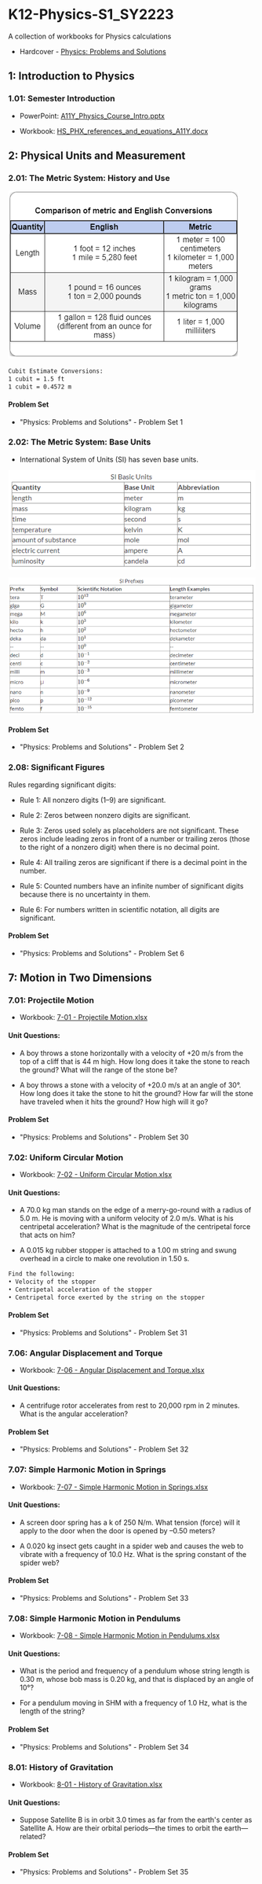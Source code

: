# K12-Physics-S1_SY2223

A collection of workbooks for Physics calculations

* Hardcover - [Physics: Problems and Solutions](https://www.amazon.com/gp/product/1601530552/)

## 1: Introduction to Physics

### 1.01: Semester Introduction

* PowerPoint: [A11Y_Physics_Course_Intro.pptx](1%20-%20Introduction%20to%20Physics/A11Y_Physics_Course_Intro.pptx)

* Workbook: [HS_PHX_references_and_equations_A11Y.docx](1%20-%20Introduction%20to%20Physics/HS_PHX_references_and_equations_A11Y.docx)

## 2: Physical Units and Measurement

### 2.01: The Metric System: History and Use

![Comparison of metric and English Conversions](2%20-%20Physical%20Units%20and%20Measurement/Comparison%20of%20metric%20and%20English%20Conversions.png)

```
Cubit Estimate Conversions:
1 cubit = 1.5 ft
1 cubit = 0.4572 m
```

#### Problem Set

* "Physics: Problems and Solutions" - Problem Set 1

### 2.02: The Metric System: Base Units

* International System of Units (SI) has seven base units.

![SI Basic Units.png](2%20-%20Physical%20Units%20and%20Measurement/SI%20Basic%20Units.png)

![SI Prefixes.png](2%20-%20Physical%20Units%20and%20Measurement/SI%20Prefixes.png)

#### Problem Set

* "Physics: Problems and Solutions" - Problem Set 2

### 2.08: Significant Figures

Rules regarding significant digits:

* Rule 1: All nonzero digits (1–9) are significant.

* Rule 2: Zeros between nonzero digits are significant.

* Rule 3: Zeros used solely as placeholders are not significant. These zeros include leading zeros in front of a number or trailing zeros (those to the right of a nonzero digit) when there is no decimal point.

* Rule 4: All trailing zeros are significant if there is a decimal point in the number.

* Rule 5: Counted numbers have an infinite number of significant digits because there is no uncertainty in them.

* Rule 6: For numbers written in scientific notation, all digits are significant.

#### Problem Set

* "Physics: Problems and Solutions" - Problem Set 6

## 7: Motion in Two Dimensions

### 7.01: Projectile Motion

* Workbook: [7-01 - Projectile Motion.xlsx](7%20-%20Motion%20In%20Two%20Dimensions/7-01%20-%20Projectile%20Motion.xlsx)

#### Unit Questions:

* A boy throws a stone horizontally with a velocity of +20 m/s from the top of a cliff that is 44 m high. How long does it take the stone to reach the ground? What will the range of the stone be?

* A boy throws a stone with a velocity of +20.0 m/s at an angle of 30°. How long does it take the stone to hit the ground? How far will the stone have traveled when it hits the ground? How high will it go?

#### Problem Set

* "Physics: Problems and Solutions" - Problem Set 30


### 7.02: Uniform Circular Motion

* Workbook: [7-02 - Uniform Circular Motion.xlsx](7%20-%20Motion%20In%20Two%20Dimensions/7-02%20-%20Uniform%20Circular%20Motion.xlsx)

#### Unit Questions:

* A 70.0 kg man stands on the edge of a merry-go-round with a radius of 5.0 m. He is moving with a uniform velocity of 2.0 m/s. What is his centripetal acceleration? What is the magnitude of the centripetal force that acts on him?

* A 0.015 kg rubber stopper is attached to a 1.00 m string and swung overhead in a circle to make one revolution in 1.50 s.

```
Find the following:
• Velocity of the stopper
• Centripetal acceleration of the stopper
• Centripetal force exerted by the string on the stopper
```

#### Problem Set

* "Physics: Problems and Solutions" - Problem Set 31

### 7.06: Angular Displacement and Torque

* Workbook: [7-06 - Angular Displacement and Torque.xlsx](7%20-%20Motion%20In%20Two%20Dimensions/7-06%20-%20Angular%20Displacement%20and%20Torque.xlsx)

#### Unit Questions:

* A centrifuge rotor accelerates from rest to 20,000 rpm in 2 minutes. What is the angular acceleration?

#### Problem Set

* "Physics: Problems and Solutions" - Problem Set 32

### 7.07: Simple Harmonic Motion in Springs

* Workbook: [7-07 - Simple Harmonic Motion in Springs.xlsx](7%20-%20Motion%20In%20Two%20Dimensions/7-07%20-%20Simple%20Harmonic%20Motion%20in%20Springs.xlsx)

#### Unit Questions:

* A screen door spring has a k of 250 N/m. What tension (force) will it apply to the door when the door is opened by –0.50 meters?

* A 0.020 kg insect gets caught in a spider web and causes the web to vibrate with a frequency of 10.0 Hz. What is the spring constant of the spider web?

#### Problem Set

* "Physics: Problems and Solutions" - Problem Set 33

### 7.08: Simple Harmonic Motion in Pendulums

* Workbook: [7-08 - Simple Harmonic Motion in Pendulums.xlsx](7%20-%20Motion%20In%20Two%20Dimensions/7-08%20-%20Simple%20Harmonic%20Motion%20in%20Pendulums.xlsx)

#### Unit Questions:

* What is the period and frequency of a pendulum whose string length is 0.30 m, whose bob mass is 0.20 kg, and that is displaced by an angle of 10°?

* For a pendulum moving in SHM with a frequency of 1.0 Hz, what is the length of the string?

#### Problem Set

* "Physics: Problems and Solutions" - Problem Set 34

### 8.01: History of Gravitation

* Workbook: [8-01 - History of Gravitation.xlsx](8%20-%20Gravitation/8-01%20-%20History%20of%20Gravitation.xlsx)

#### Unit Questions:

* Suppose Satellite B is in orbit 3.0 times as far from the earth's center as Satellite A. How are their orbital periods—the times to orbit the earth—related?

#### Problem Set

* "Physics: Problems and Solutions" - Problem Set 35
